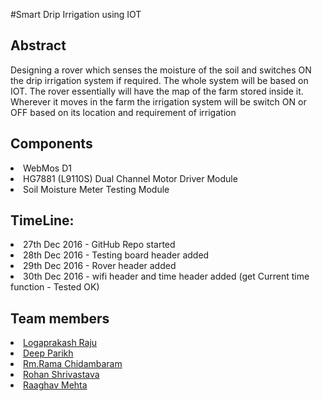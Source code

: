 #Smart Drip Irrigation using IOT 

<h2>Abstract</h2>
   <p>Designing a rover which senses the moisture of the soil and switches ON the drip irrigation system if required. The whole system will be based on IOT. The rover essentially will have the map of the farm stored inside it. Wherever it moves in the farm the irrigation system will be switch ON or OFF based on its location and requirement of irrigation </p>
   
<h2>Components</h2>
  <li>WebMos D1
  <li>HG7881 (L9110S) Dual Channel Motor Driver Module
  <li>Soil Moisture Meter Testing Module

<h2>TimeLine:</h2>
  <li> 27th Dec 2016 - GitHub Repo started 
  <li> 28th Dec 2016 - Testing board header added
  <li> 29th Dec 2016 - Rover header added 
  <li> 30th Dec 2016 - wifi header and time header added (get Current time function - Tested OK)
  
<h2>Team members</h2>
<li><a href="https://github.com/logaprakash">Logaprakash Raju</a>
<li><a href="#">Deep Parikh</a>
<li><a href="#">Rm.Rama Chidambaram</a>
<li><a href="#">Rohan Shrivastava</a>
<li><a href="#">Raaghav Mehta</a>
